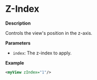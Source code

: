 # Z-Index

**Description**

Controls the view's position in the z-axis.

**Parameters**

- `index`: The z-index to apply.

**Example**

```xml
<myView zIndex="1"/>
```

